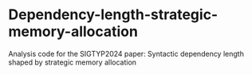 # Dependency-length-strategic-memory-allocation
Analysis code for the SIGTYP2024 paper: Syntactic dependency length shaped by strategic memory allocation
